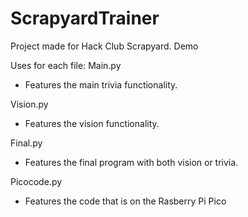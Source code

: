# ScrapyardTrainer
Project made for Hack Club Scrapyard. Demo

Uses for each file:
Main.py
- Features the main trivia functionality.

Vision.py
- Features the vision functionality.

Final.py
- Features the final program with both vision or trivia.

Picocode.py
- Features the code that is on the Rasberry Pi Pico

